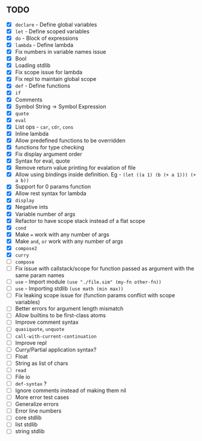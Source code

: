 ## TODO
  - [X] `declare` - Define global variables
  - [X] `let` - Define scoped variables
  - [X] `do` - Block of expressions
  - [X] `lambda` - Define lambda
  - [X] Fix numbers in variable names issue
  - [X] Bool
  - [X] Loading stdlib
  - [X] Fix scope issue for lambda
  - [X] Fix repl to maintain global scope
  - [X] `def` - Define functions
  - [X] `if`
  - [X] Comments
  - [X] Symbol String -> Symbol Expression
  - [X] `quote`
  - [X] `eval`
  - [X] List ops - `car`, `cdr`, `cons`
  - [X] Inline lambda
  - [X] Allow predefined functions to be overridden
  - [X] functions for type checking
  - [X] Fix display argument order
  - [X] Syntax for eval, quote
  - [X] Remove return value printing for evalation of file
  - [X] Allow using bindings inside definition. Eg - `(let ((a 1) (b (+ a 1))) (+ a b))`
  - [X] Support for 0 params function
  - [X] Allow rest syntax for lambda
  - [X] `display`
  - [X] Negative ints
  - [X] Variable number of args
  - [X] Refactor to have scope stack instead of a flat scope
  - [X] `cond`
  - [X] Make `=` work with any number of args
  - [X] Make `and`, `or` work with any number of args
  - [X] `compose2`
  - [X] `curry`
  - [ ] `compose`
  - [ ] Fix issue with callstack/scope for function passed as argument with the same param names
  - [ ] `use` - Import module `(use "./file.sim" (my-fn other-fn))`
  - [ ] `use` - Importing stdlib `(use math (min max))`
  - [ ] Fix leaking scope issue for (function params conflict with scope variables)
  - [ ] Better errors for argument length mismatch
  - [ ] Allow builtins to be first-class atoms
  - [ ] Improve comment syntax
  - [ ] `quasiquote`, `unquote`
  - [ ] `call-with-current-continuation`
  - [ ] Improve repl
  - [ ] Curry/Partial application syntax?
  - [ ] Float
  - [ ] String as list of chars
  - [ ] `read`
  - [ ] File io
  - [ ] `def-syntax` ?
  - [ ] Ignore comments instead of making them nil
  - [ ] More error test cases
  - [ ] Generalize errors
  - [ ] Error line numbers
  - [ ] core stdlib
  - [ ] list stdlib
  - [ ] string stdlib
